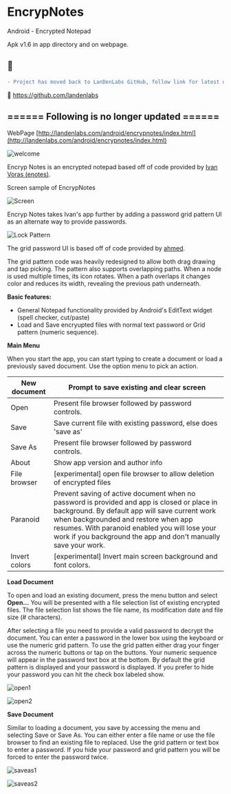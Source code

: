 # EncrypNotes
Android - Encrypted Notepad

Apk v1.6 in app directory and on webpage.


## &#x1F534;
```diff
- Project has moved back to LanDenLabs GitHub, follow link for latest updates.
``` 
&#x1F534; https://github.com/landenlabs

## ====== Following is no longer updated ======


WebPage
[http://landenlabs.com/android/encrypnotes/index.html](http://landenlabs.com/android/encrypnotes/index.html)

![welcome](http://landenlabs.com/android/encrypnotes/welcome.png)


Encryp Notes is an encrypted notepad based off of code provided by [Ivan Voras (enotes)](http://sourceforge.net/projects/enotes/).

Screen sample of EncrypNotes

![Screen](http://landenlabs.com/android/encrypnotes/main-menu.png)


Encryp Notes takes Ivan's app further by adding a password grid pattern UI as an alternate way to provide passwords.

![Lock Pattern](http://landenlabs.com/android/encrypnotes/grid-pattern.png)


The grid password UI is based off of code provided by [ahmed](https://github.com/asghonim/simple_android_lock_pattern).

The grid pattern code was heavily redesigned to allow both drag drawing and tap picking. 
The pattern also supports overlapping paths. When a node is used multiple times, its icon rotates. 
When a path overlaps it changes color and reduces its width, revealing the previous path underneath.

**Basic features:**

* General Notepad functionality provided by Android's EditText widget (spell checker, cut/paste)
* Load and Save encryupted files with normal text password or Grid pattern (numeric sequence).



**Main Menu**

When you start the app, you can start typing to create a document or load a previously saved document. Use the option menu to pick an action.

New document| Prompt to save existing and clear screen
------------| ----------------------------------------
Open|	Present file browser followed by password controls.
Save|	Save current file with existing password, else does 'save as'
Save As|	Present file browser followed by password controls.
About|	Show app version and author info
File browser|	[experimental] open file browser to allow deletion of encrypted files
Paranoid|	Prevent saving of active document when no password is provided and app is closed or place in background. By default app will save current work when backgrounded and restore when app resumes. With paranoid enabled you will lose your work if you background the app and don't manually save your work.
Invert colors|	[experimental] Invert main screen background and font colors.


**Load Document**

To open and load an existing document, press the menu button and select **Open...** You will be presented with a file selection list of existing encrypted files. The file selection list shows the file name, its modification date and file size (# characters).

After selecting a file you need to provide a valid password to decrypt the document. You can enter a password in the lower box using the keyboard or use the numeric grid pattern. To use the grid patten either drag your finger across the numeric buttons or tap on the buttons. Your numeric sequence will appear in the password text box at the bottom. By default the grid pattern is displayed and your password is displayed. If you prefer to hide your password you can hit the check box labeled show.

![open1](http://landenlabs.com/android/encrypnotes/open-pwd1.png)

![open2](http://landenlabs.com/android/encrypnotes/open-pwd2.png)


**Save Document**

Similar to loading a document, you save by accessing the menu and selecting Save or Save As. You can either enter a file name or use the file browser to find an existing file to replaced. Use the grid pattern or text box to enter a password. If you hide your password and grid pattern you will be forced to enter the password twice.

![saveas1](http://landenlabs.com/android/encrypnotes/save-as1.png)

![saveas2](http://landenlabs.com/android/encrypnotes/save-as2.png)


